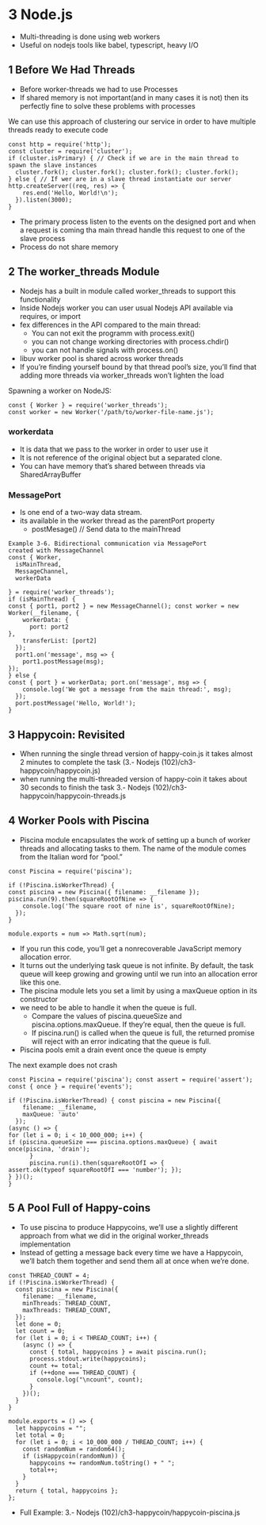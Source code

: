# 3 Node.js

- Multi-threading is done using web workers
- Useful on nodejs tools like babel, typescript, heavy I/O

## 1 Before We Had Threads

- Before worker-threads we had to use Processes
- If shared memory is not important(and in many cases it is not) then its perfectly fine to solve these problems with processes

We can use this approach of clustering our service in order to have multiple threads ready to execute code

```
const http = require('http');
const cluster = require('cluster');
if (cluster.isPrimary) { // Check if we are in the main thread to spawn the slave instances
  cluster.fork(); cluster.fork(); cluster.fork(); cluster.fork();
} else { // If wer are in a slave thread instantiate our server
http.createServer((req, res) => {
    res.end('Hello, World!\n');
  }).listen(3000);
}
```

- The primary process listen to the events on the designed port and when a request is coming tha main thread handle this request to one of the slave process
- Process do not share memory

## 2 The worker_threads Module

- Nodejs has a built in module called worker_threads to support this functionality
- Inside Nodejs worker you can user usual Nodejs API available via requires, or import
- fex differences in the API compared to the main thread:
  - You can not exit the programm with process.exit()
  - you can not change working directories with process.chdir()
  - you can not handle signals with process.on()
- libuv worker pool is shared across worker threads
- If you’re finding yourself bound by that thread pool’s size, you’ll find that adding more threads via worker_threads won’t lighten the load

Spawning a worker on NodeJS:

```
const { Worker } = require('worker_threads');
const worker = new Worker('/path/to/worker-file-name.js');
```

### workerdata

- It is data that we pass to the worker in order to user use it
- It is not reference of the original object but a separated clone.
- You can have memory that’s shared between threads via SharedArrayBuffer

### MessagePort

- Is one end of a two-way data stream.
- its available in the worker thread as the parentPort property
  - postMesage() // Send data to the mainThread

```
Example 3-6. Bidirectional communication via MessagePort
created with MessageChannel
const { Worker,
  isMainThread,
  MessageChannel,
  workerData

} = require('worker_threads');
if (isMainThread) {
const { port1, port2 } = new MessageChannel(); const worker = new Worker(__filename, {
    workerData: {
      port: port2
},
    transferList: [port2]
  });
  port1.on('message', msg => {
    port1.postMessage(msg);
});
} else {
const { port } = workerData; port.on('message', msg => {
    console.log('We got a message from the main thread:', msg);
  });
  port.postMessage('Hello, World!');
}

```

## 3 Happycoin: Revisited

- When running the single thread version of happy-coin.js it takes almost 2 minutes to complete the task (3.- Nodejs (102)/ch3-happycoin/happycoin.js)
- when running the multi-threaded version of happy-coin it takes about 30 seconds to finish the task 3.- Nodejs (102)/ch3-happycoin/happycoin-threads.js

## 4 Worker Pools with Piscina

- Piscina module encapsulates the work of setting up a bunch of worker threads and allocating tasks to them. The name of the module comes from the Italian word for “pool.”

```
const Piscina = require('piscina');

if (!Piscina.isWorkerThread) {
const piscina = new Piscina({ filename: __filename }); piscina.run(9).then(squareRootOfNine => {
    console.log('The square root of nine is', squareRootOfNine);
  });
}

module.exports = num => Math.sqrt(num);
```

- If you run this code, you’ll get a nonrecoverable JavaScript memory allocation error.
- It turns out the underlying task queue is not infinite. By default, the task queue will keep growing and growing until we run into an allocation error like this one.
- The piscina module lets you set a limit by using a maxQueue option in its constructor
- we need to be able to handle it when the queue is full.
  - Compare the values of piscina.queueSize and piscina.options.maxQueue. If they’re equal, then the queue is full.
  - If piscina.run() is called when the queue is full, the returned promise will reject with an error indicating that the queue is full.
- Piscina pools emit a drain event once the queue is empty

The next example does not crash

```
const Piscina = require('piscina'); const assert = require('assert'); const { once } = require('events');

if (!Piscina.isWorkerThread) { const piscina = new Piscina({
    filename: __filename,
    maxQueue: 'auto'
  });
(async () => {
for (let i = 0; i < 10_000_000; i++) {
if (piscina.queueSize === piscina.options.maxQueue) { await once(piscina, 'drain');
      }
      piscina.run(i).then(squareRootOfI => {
assert.ok(typeof squareRootOfI === 'number'); });
} })();
}
```

## 5 A Pool Full of Happy-coins

- To use piscina to produce Happycoins, we’ll use a slightly different approach from what we did in the original worker_threads implementation
- Instead of getting a message back every time we have a Happycoin, we’ll batch them together and send them all at once when we’re done.

```
const THREAD_COUNT = 4;
if (!Piscina.isWorkerThread) {
  const piscina = new Piscina({
    filename: __filename,
    minThreads: THREAD_COUNT,
    maxThreads: THREAD_COUNT,
  });
  let done = 0;
  let count = 0;
  for (let i = 0; i < THREAD_COUNT; i++) {
    (async () => {
      const { total, happycoins } = await piscina.run();
      process.stdout.write(happycoins);
      count += total;
      if (++done === THREAD_COUNT) {
        console.log("\ncount", count);
      }
    })();
  }
}

module.exports = () => {
  let happycoins = "";
  let total = 0;
  for (let i = 0; i < 10_000_000 / THREAD_COUNT; i++) {
    const randomNum = random64();
    if (isHappycoin(randomNum)) {
      happycoins += randomNum.toString() + " ";
      total++;
    }
  }
  return { total, happycoins };
};

```

- Full Example: 3.- Nodejs (102)/ch3-happycoin/happycoin-piscina.js
